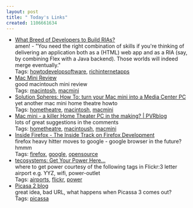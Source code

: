 ```yaml
---
layout: post
title: " Today's Links"
created: 1106661634
---
```


<ul class="jotsBookmarks">

<li><a href="http://www.oliviertravers.com/archives/2005/01/23/what-breed-of-developers-to-build-rias/index.php?rss1"><span class="jotsBookmarkTitle">What Breed of Developers to Build RIAs?</span></a>
<br><span class="jotsBookmarkDescription">amen! - &quot;You need the right combination of skills if you're thinking of delivering an application both as a (HTML) web app and as a RIA (say, by combining Flex with a Java backend). Those worlds will indeed merge eventually.&quot;</span>
<br><span class="jotsBookmarkTags">Tags: <a href="http://www.jots.com/users/roland/howtodevelopsoftware">howtodevelopsoftware</a>, <a href="http://www.jots.com/users/roland/richinternetapps">richinternetapps</a></span>
</li>

<li><a href="http://www.macintouch.com/macmini/review.html"><span class="jotsBookmarkTitle">Mac Mini Review</span></a>
<br><span class="jotsBookmarkDescription">good macintouch mini review</span>
<br><span class="jotsBookmarkTags">Tags: <a href="http://www.jots.com/users/roland/macintosh">macintosh</a>, <a href="http://www.jots.com/users/roland/macmini">macmini</a></span>
</li>

<li><a href="http://solutionspheres.blogspot.com/2005/01/how-to-turn-your-mac-mini-into-media.html"><span class="jotsBookmarkTitle">Solution Spheres: How To: turn your Mac mini into a Media Center PC</span></a>
<br><span class="jotsBookmarkDescription">yet another mac mini home theatre howto</span>
<br><span class="jotsBookmarkTags">Tags: <a href="http://www.jots.com/users/roland/hometheatre">hometheatre</a>, <a href="http://www.jots.com/users/roland/macintosh">macintosh</a>, <a href="http://www.jots.com/users/roland/macmini">macmini</a></span>
</li>

<li><a href="http://www.pvrblog.com/pvr/2005/01/mac_mini_a_kill.html#comments"><span class="jotsBookmarkTitle">Mac mini - a killer Home Theater PC in the making? | PVRblog</span></a>
<br><span class="jotsBookmarkDescription">lots of great suggestions in the comments</span>
<br><span class="jotsBookmarkTags">Tags: <a href="http://www.jots.com/users/roland/hometheatre">hometheatre</a>, <a href="http://www.jots.com/users/roland/macintoush">macintoush</a>, <a href="http://www.jots.com/users/roland/macmini">macmini</a></span>
</li>

<li><a href="http://weblogs.mozillazine.org/ben/archives/007366.html"><span class="jotsBookmarkTitle">Inside Firefox - The Inside Track on Firefox Development</span></a>
<br><span class="jotsBookmarkDescription">firefox heavy hitter moves to google - google browser in the future? hmmm</span>
<br><span class="jotsBookmarkTags">Tags: <a href="http://www.jots.com/users/roland/firefox">firefox</a>, <a href="http://www.jots.com/users/roland/google">google</a>, <a href="http://www.jots.com/users/roland/opensource">opensource</a></span>
</li>

<li><a href="http://www.redmonk.com/sogrady/archives/000403.html"><span class="jotsBookmarkTitle">tecosystems: Get Your Power Here...</span></a>
<br><span class="jotsBookmarkDescription">where to get power courtesy of the following tags in Flickr:3 letter airport e.g. YYZ, wifi, power-outlet</span>
<br><span class="jotsBookmarkTags">Tags: <a href="http://www.jots.com/users/roland/airports">airports</a>, <a href="http://www.jots.com/users/roland/flickr">flickr</a>, <a href="http://www.jots.com/users/roland/power">power</a></span>
</li>

<li><a href="http://picasa2.blogspot.com/"><span class="jotsBookmarkTitle">Picasa 2 blog</span></a>
<br><span class="jotsBookmarkDescription">great idea, bad URL, what happens when Picassa 3 comes out?</span>
<br><span class="jotsBookmarkTags">Tags: <a href="http://www.jots.com/users/roland/picassa">picassa</a></span>
</li>

</ul>


